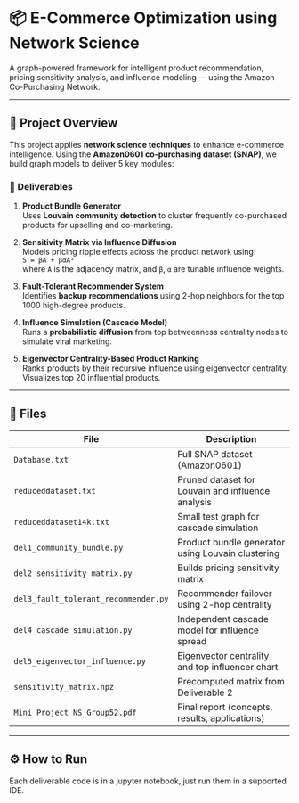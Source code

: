 # 📦 E-Commerce Optimization using Network Science

A graph-powered framework for intelligent product recommendation, pricing sensitivity analysis, and influence modeling — using the Amazon Co-Purchasing Network.

---

## 🧠 Project Overview

This project applies **network science techniques** to enhance e-commerce intelligence. Using the **Amazon0601 co-purchasing dataset (SNAP)**, we build graph models to deliver 5 key modules:

### 🚀 Deliverables

1. **Product Bundle Generator**  
   Uses **Louvain community detection** to cluster frequently co-purchased products for upselling and co-marketing.

2. **Sensitivity Matrix via Influence Diffusion**  
   Models pricing ripple effects across the product network using:  
   `S = βA + βαA²`  
   where `A` is the adjacency matrix, and `β`, `α` are tunable influence weights.

3. **Fault-Tolerant Recommender System**  
   Identifies **backup recommendations** using 2-hop neighbors for the top 1000 high-degree products.

4. **Influence Simulation (Cascade Model)**  
   Runs a **probabilistic diffusion** from top betweenness centrality nodes to simulate viral marketing.

5. **Eigenvector Centrality-Based Product Ranking**  
   Ranks products by their recursive influence using eigenvector centrality. Visualizes top 20 influential products.

---

## 📂 Files

| File                             | Description |
|----------------------------------|-------------|
| `Database.txt`                  | Full SNAP dataset (Amazon0601) |
| `reduceddataset.txt`           | Pruned dataset for Louvain and influence analysis |
| `reduceddataset14k.txt`        | Small test graph for cascade simulation |
| `del1_community_bundle.py`     | Product bundle generator using Louvain clustering |
| `del2_sensitivity_matrix.py`   | Builds pricing sensitivity matrix |
| `del3_fault_tolerant_recommender.py` | Recommender failover using 2-hop centrality |
| `del4_cascade_simulation.py`   | Independent cascade model for influence spread |
| `del5_eigenvector_influence.py`| Eigenvector centrality and top influencer chart |
| `sensitivity_matrix.npz`       | Precomputed matrix from Deliverable 2 |
| `Mini Project NS_Group52.pdf`  | Final report (concepts, results, applications) |

---

## ⚙️ How to Run

Each deliverable code is in a jupyter notebook, just run them in a supported IDE.
